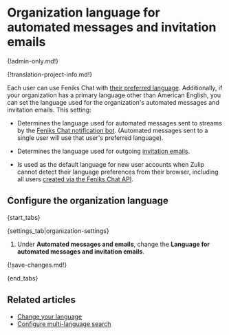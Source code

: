 # Organization language for automated messages and invitation emails

{!admin-only.md!}

{!translation-project-info.md!}

Each user can use Feniks Chat with [their preferred language][user-lang].
Additionally, if your organization has a primary language other than
American English, you can set the language used for the organization's
automated messages and invitation emails. This setting:

* Determines the language used for automated messages sent to streams
  by the [Feniks Chat notification bot](/help/configure-notification-bot).
  (Automated messages sent to a single user will use that user's
  preferred language).

* Determines the language used for outgoing
  [invitation emails](/help/invite-new-users).

* Is used as the default language for new user accounts when Zulip
  cannot detect their language preferences from their browser,
  including all users [created via the Feniks Chat API][api-create-user].

## Configure the organization language

{start_tabs}

{settings_tab|organization-settings}

1. Under **Automated messages and emails**, change the **Language for
   automated messages and invitation emails**.

{!save-changes.md!}

{end_tabs}

## Related articles

* [Change your language][user-lang]
* [Configure multi-language search](/help/configure-multi-language-search)

[api-create-user]: https://zulip.com/api/create-user
[user-lang]: /help/change-your-language
